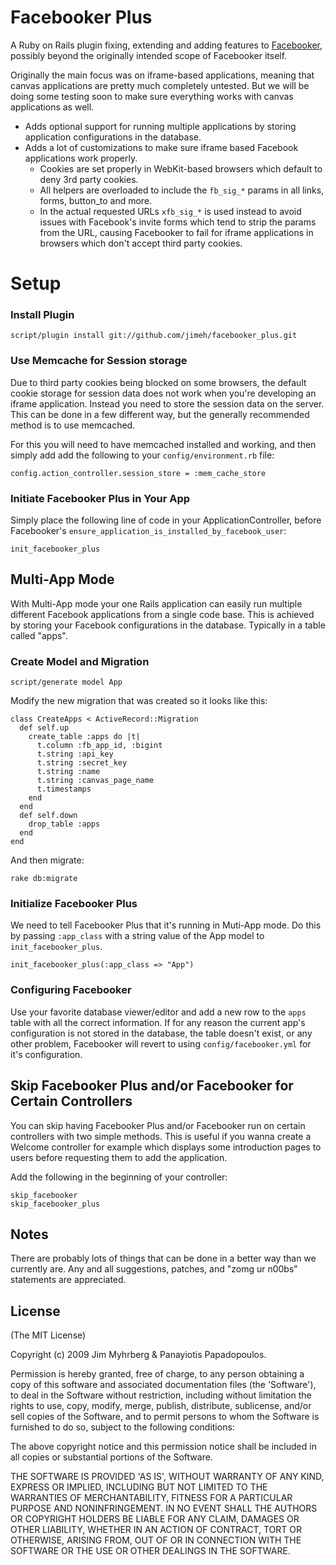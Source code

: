 # Facebooker Plus

A Ruby on Rails plugin fixing, extending and adding features to [Facebooker][1], possibly beyond the originally intended scope of Facebooker itself.

Originally the main focus was on iframe-based applications, meaning that canvas applications are pretty much completely untested. But we will be doing some testing soon to make sure everything works with canvas applications as well.

[1]: http://github.com/mmangino/facebooker/tree/master

* Adds optional support for running multiple applications by storing application configurations in the database.
* Adds a lot of customizations to make sure iframe based Facebook applications work properly.
	* Cookies are set properly in WebKit-based browsers which default to deny 3rd party cookies.
	* All helpers are overloaded to include the `fb_sig_*` params in all links, forms, button_to and more.
	* In the actual requested URLs `xfb_sig_*` is used instead to avoid issues with Facebook's invite forms which tend to strip the params from the URL, causing Facebooker to fail for iframe applications in browsers which don't accept third party cookies.

# Setup

### Install Plugin

    script/plugin install git://github.com/jimeh/facebooker_plus.git

### Use Memcache for Session storage

Due to third party cookies being blocked on some browsers, the default cookie storage for session data does not work when you're developing an iframe application. Instead you need to store the session data on the server. This can be done in a few different way, but the generally recommended method is to use memcached.

For this you will need to have memcached installed and working, and then simply add add the following to your `config/environment.rb` file:

    config.action_controller.session_store = :mem_cache_store

### Initiate Facebooker Plus in Your App

Simply place the following line of code in your ApplicationController, before Facebooker's `ensure_application_is_installed_by_facebook_user`:

    init_facebooker_plus

## Multi-App Mode

With Multi-App mode your one Rails application can easily run multiple different Facebook applications from a single code base. This is achieved by storing your Facebook configurations in the database. Typically in a table called "apps".

### Create Model and Migration

    script/generate model App

Modify the new migration that was created so it looks like this:

    class CreateApps < ActiveRecord::Migration
      def self.up
        create_table :apps do |t|
          t.column :fb_app_id, :bigint
          t.string :api_key
          t.string :secret_key
          t.string :name
          t.string :canvas_page_name  
          t.timestamps
        end
      end
      def self.down
        drop_table :apps
      end
    end

And then migrate:

    rake db:migrate

### Initialize Facebooker Plus

We need to tell Facebooker Plus that it's running in Muti-App mode. Do this by passing `:app_class` with a string value of the App model to `init_facebooker_plus`.

    init_facebooker_plus(:app_class => "App")

### Configuring Facebooker

Use your favorite database viewer/editor and add a new row to the `apps` table with all the correct information. If for any reason the current app's configuration is not stored in the database, the table doesn't exist, or any other problem, Facebooker will revert to using `config/facebooker.yml` for it's configuration.

## Skip Facebooker Plus and/or Facebooker for Certain Controllers

You can skip having Facebooker Plus and/or Facebooker run on certain controllers with two simple methods. This is useful if you wanna create a Welcome controller for example which displays some introduction pages to users before requesting them to add the application.

Add the following in the beginning of your controller:

    skip_facebooker
    skip_facebooker_plus

## Notes

There are probably lots of things that can be done in a better way than we currently are. Any and all suggestions, patches, and "zomg ur n00bs" statements are appreciated.

## License

(The MIT License)

Copyright (c) 2009 Jim Myhrberg & Panayiotis Papadopoulos.

Permission is hereby granted, free of charge, to any person obtaining
a copy of this software and associated documentation files (the
'Software'), to deal in the Software without restriction, including
without limitation the rights to use, copy, modify, merge, publish,
distribute, sublicense, and/or sell copies of the Software, and to
permit persons to whom the Software is furnished to do so, subject to
the following conditions:

The above copyright notice and this permission notice shall be
included in all copies or substantial portions of the Software.

THE SOFTWARE IS PROVIDED 'AS IS', WITHOUT WARRANTY OF ANY KIND,
EXPRESS OR IMPLIED, INCLUDING BUT NOT LIMITED TO THE WARRANTIES OF
MERCHANTABILITY, FITNESS FOR A PARTICULAR PURPOSE AND NONINFRINGEMENT.
IN NO EVENT SHALL THE AUTHORS OR COPYRIGHT HOLDERS BE LIABLE FOR ANY
CLAIM, DAMAGES OR OTHER LIABILITY, WHETHER IN AN ACTION OF CONTRACT,
TORT OR OTHERWISE, ARISING FROM, OUT OF OR IN CONNECTION WITH THE
SOFTWARE OR THE USE OR OTHER DEALINGS IN THE SOFTWARE.
